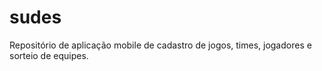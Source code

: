# sudes
Repositório de aplicação mobile de cadastro de jogos, times, jogadores e sorteio de equipes. 
